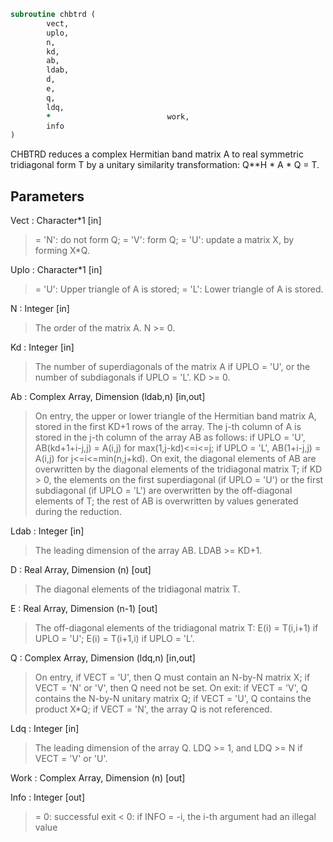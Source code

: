 ```fortran
subroutine chbtrd (
		vect,
		uplo,
		n,
		kd,
		ab,
		ldab,
		d,
		e,
		q,
		ldq,
		*                          work,
		info
)
```

 CHBTRD reduces a complex Hermitian band matrix A to real symmetric
 tridiagonal form T by a unitary similarity transformation:
 Q**H * A * Q = T.

## Parameters
Vect : Character*1 [in]
> = 'N':  do not form Q;
> = 'V':  form Q;
> = 'U':  update a matrix X, by forming X*Q.

Uplo : Character*1 [in]
> = 'U':  Upper triangle of A is stored;
> = 'L':  Lower triangle of A is stored.

N : Integer [in]
> The order of the matrix A.  N >= 0.

Kd : Integer [in]
> The number of superdiagonals of the matrix A if UPLO = 'U',
> or the number of subdiagonals if UPLO = 'L'.  KD >= 0.

Ab : Complex Array, Dimension (ldab,n) [in,out]
> On entry, the upper or lower triangle of the Hermitian band
> matrix A, stored in the first KD+1 rows of the array.  The
> j-th column of A is stored in the j-th column of the array AB
> as follows:
> if UPLO = 'U', AB(kd+1+i-j,j) = A(i,j) for max(1,j-kd)<=i<=j;
> if UPLO = 'L', AB(1+i-j,j)    = A(i,j) for j<=i<=min(n,j+kd).
> On exit, the diagonal elements of AB are overwritten by the
> diagonal elements of the tridiagonal matrix T; if KD > 0, the
> elements on the first superdiagonal (if UPLO = 'U') or the
> first subdiagonal (if UPLO = 'L') are overwritten by the
> off-diagonal elements of T; the rest of AB is overwritten by
> values generated during the reduction.

Ldab : Integer [in]
> The leading dimension of the array AB.  LDAB >= KD+1.

D : Real Array, Dimension (n) [out]
> The diagonal elements of the tridiagonal matrix T.

E : Real Array, Dimension (n-1) [out]
> The off-diagonal elements of the tridiagonal matrix T:
> E(i) = T(i,i+1) if UPLO = 'U'; E(i) = T(i+1,i) if UPLO = 'L'.

Q : Complex Array, Dimension (ldq,n) [in,out]
> On entry, if VECT = 'U', then Q must contain an N-by-N
> matrix X; if VECT = 'N' or 'V', then Q need not be set.
> On exit:
> if VECT = 'V', Q contains the N-by-N unitary matrix Q;
> if VECT = 'U', Q contains the product X*Q;
> if VECT = 'N', the array Q is not referenced.

Ldq : Integer [in]
> The leading dimension of the array Q.
> LDQ >= 1, and LDQ >= N if VECT = 'V' or 'U'.

Work : Complex Array, Dimension (n) [out]

Info : Integer [out]
> = 0:  successful exit
> < 0:  if INFO = -i, the i-th argument had an illegal value

